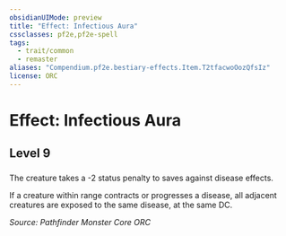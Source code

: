 ```yaml
---
obsidianUIMode: preview
title: "Effect: Infectious Aura"
cssclasses: pf2e,pf2e-spell
tags:
  - trait/common
  - remaster
aliases: "Compendium.pf2e.bestiary-effects.Item.T2tfacwoOozQfsIz"
license: ORC
---
```

# Effect: Infectious Aura
## Level 9
### 






The creature takes a -2 status penalty to saves against disease effects.

If a creature within range contracts or progresses a disease, all adjacent creatures are exposed to the same disease, at the same DC.

*Source: Pathfinder Monster Core*
*ORC*